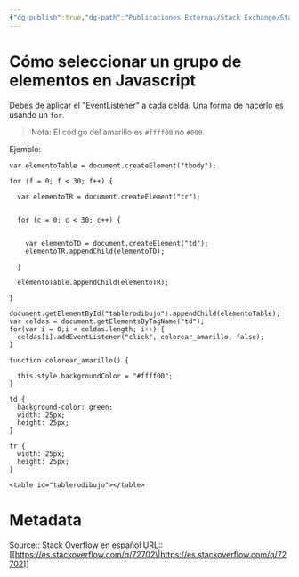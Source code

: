 ```yaml
---
{"dg-publish":true,"dg-path":"Publicaciones Externas/Stack Exchange/Stack Overflow en español/es.stackoverflow.com-72702.md","permalink":"/publicaciones-externas/stack-exchange/stack-overflow-en-espanol/es-stackoverflow-com-72702/","title":"Cómo seleccionar un grupo de elementos en Javascript","hide":true,"noteIcon":"\"0\"","created":"2024-04-03T12:49:10.727-06:00","updated":"2024-04-05T16:43:50.855-06:00"}
---
```


# Cómo seleccionar un grupo de elementos en Javascript


Debes de aplicar el "EventListener" a cada celda. Una forma de hacerlo es usando un `for`. 

>Nota: El código del amarillo es `#ffff00` no `#000`.

Ejemplo:


<!-- begin snippet: js hide: false console: true babel: false -->

<!-- language: lang-js -->

    var elementoTable = document.createElement("tbody");

    for (f = 0; f < 30; f++) {

      var elementoTR = document.createElement("tr");


      for (c = 0; c < 30; c++) {


        var elementoTD = document.createElement("td");
        elementoTR.appendChild(elementoTD);

      }

      elementoTable.appendChild(elementoTR);

    }

    document.getElementById("tablerodibujo").appendChild(elementoTable);
    var celdas = document.getElementsByTagName("td");
    for(var i = 0;i < celdas.length; i++) {
      celdas[i].addEventListener("click", colorear_amarillo, false);
    }

    function colorear_amarillo() {

      this.style.backgroundColor = "#ffff00";
    }

<!-- language: lang-css -->

    td {
      background-color: green;
      width: 25px;
      height: 25px;
    }

    tr {
      width: 25px;
      height: 25px;
    }

<!-- language: lang-html -->

    <table id="tablerodibujo"></table>

<!-- end snippet -->



# Metadata
Source:: Stack Overflow en español
URL:: [[https://es.stackoverflow.com/q/72702\|https://es.stackoverflow.com/q/72702]]

